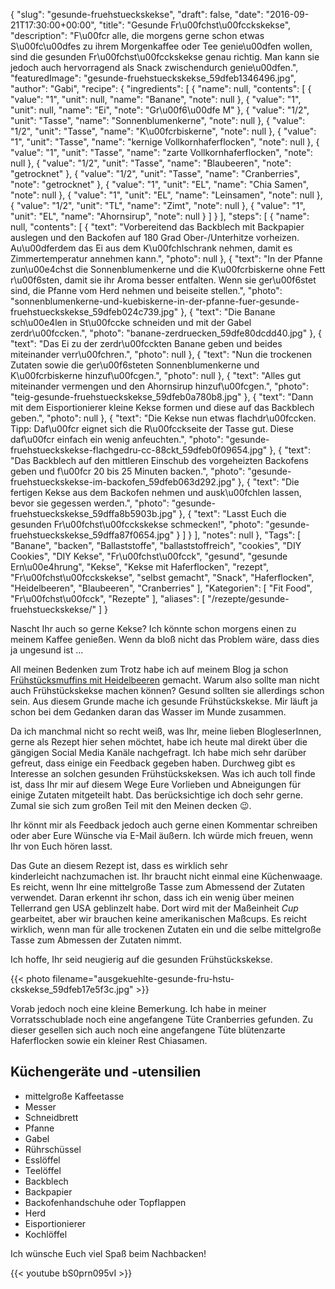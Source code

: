 {
    "slug": "gesunde-fruehstueckskekse",
    "draft": false,
    "date": "2016-09-21T17:30:00+00:00",
    "title": "Gesunde Fr\u00fchst\u00fcckskekse",
    "description": "F\u00fcr alle, die morgens gerne schon etwas S\u00fc\u00dfes zu ihrem Morgenkaffee oder Tee genie\u00dfen wollen, sind die gesunden Fr\u00fchst\u00fcckskekse genau richtig. Man kann sie jedoch auch hervorragend als Snack zwischendurch genie\u00dfen.",
    "featuredImage": "gesunde-fruehstueckskekse_59dfeb1346496.jpg",
    "author": "Gabi",
    "recipe": {
        "ingredients": [
            {
                "name": null,
                "contents": [
                    {
                        "value": "1",
                        "unit": null,
                        "name": "Banane",
                        "note": null
                    },
                    {
                        "value": "1",
                        "unit": null,
                        "name": "Ei",
                        "note": "Gr\u00f6\u00dfe M"
                    },
                    {
                        "value": "1\/2",
                        "unit": "Tasse",
                        "name": "Sonnenblumenkerne",
                        "note": null
                    },
                    {
                        "value": "1\/2",
                        "unit": "Tasse",
                        "name": "K\u00fcrbiskerne",
                        "note": null
                    },
                    {
                        "value": "1",
                        "unit": "Tasse",
                        "name": "kernige Vollkornhaferflocken",
                        "note": null
                    },
                    {
                        "value": "1",
                        "unit": "Tasse",
                        "name": "zarte Vollkornhaferflocken",
                        "note": null
                    },
                    {
                        "value": "1\/2",
                        "unit": "Tasse",
                        "name": "Blaubeeren",
                        "note": "getrocknet"
                    },
                    {
                        "value": "1\/2",
                        "unit": "Tasse",
                        "name": "Cranberries",
                        "note": "getrocknet"
                    },
                    {
                        "value": "1",
                        "unit": "EL",
                        "name": "Chia Samen",
                        "note": null
                    },
                    {
                        "value": "1",
                        "unit": "EL",
                        "name": "Leinsamen",
                        "note": null
                    },
                    {
                        "value": "1\/2",
                        "unit": "TL",
                        "name": "Zimt",
                        "note": null
                    },
                    {
                        "value": "1",
                        "unit": "EL",
                        "name": "Ahornsirup",
                        "note": null
                    }
                ]
            }
        ],
        "steps": [
            {
                "name": null,
                "contents": [
                    {
                        "text": "Vorbereitend das Backblech mit Backpapier auslegen und den Backofen auf 180 Grad Ober-\/Unterhitze vorheizen. Au\u00dferdem das Ei aus dem K\u00fchlschrank nehmen, damit es Zimmertemperatur annehmen kann.",
                        "photo": null
                    },
                    {
                        "text": "In der Pfanne zun\u00e4chst die Sonnenblumenkerne und die K\u00fcrbiskerne ohne Fett r\u00f6sten, damit sie ihr Aroma besser entfalten. Wenn sie ger\u00f6stet sind, die Pfanne vom Herd nehmen und beiseite stellen.",
                        "photo": "sonnenblumenkerne-und-kuebiskerne-in-der-pfanne-fuer-gesunde-fruehstueckskekse_59dfeb024c739.jpg"
                    },
                    {
                        "text": "Die Banane sch\u00e4len in St\u00fccke schneiden und mit der Gabel zerdr\u00fccken.",
                        "photo": "banane-zerdruecken_59dfe80dcdd40.jpg"
                    },
                    {
                        "text": "Das Ei zu der zerdr\u00fcckten Banane geben und beides miteinander verr\u00fchren.",
                        "photo": null
                    },
                    {
                        "text": "Nun die trockenen Zutaten sowie die ger\u00f6steten Sonnenblumenkerne und K\u00fcrbiskerne hinzuf\u00fcgen.",
                        "photo": null
                    },
                    {
                        "text": "Alles gut miteinander vermengen und den Ahornsirup hinzuf\u00fcgen.",
                        "photo": "teig-gesunde-fruehstueckskekse_59dfeb0a780b8.jpg"
                    },
                    {
                        "text": "Dann mit dem Eisportionierer kleine Kekse formen und diese auf das Backblech geben.",
                        "photo": null
                    },
                    {
                        "text": "Die Kekse nun etwas flachdr\u00fccken. Tipp: Daf\u00fcr eignet sich die R\u00fcckseite der Tasse gut. Diese daf\u00fcr einfach ein wenig anfeuchten.",
                        "photo": "gesunde-fruehstueckskekse-flachgedru-cc-88ckt_59dfeb0f09654.jpg"
                    },
                    {
                        "text": "Das Backblech auf den mittleren Einschub des vorgeheizten Backofens geben und f\u00fcr 20 bis 25 Minuten backen.",
                        "photo": "gesunde-fruehstueckskekse-im-backofen_59dfeb063d292.jpg"
                    },
                    {
                        "text": "Die fertigen Kekse aus dem Backofen nehmen und ausk\u00fchlen lassen, bevor sie gegessen werden.",
                        "photo": "gesunde-fruehstueckskekse_59dffa8b5903b.jpg"
                    },
                    {
                        "text": "Lasst Euch die gesunden Fr\u00fchst\u00fcckskekse schmecken!",
                        "photo": "gesunde-fruehstueckskekse_59dffa87f0654.jpg"
                    }
                ]
            }
        ],
        "notes": null
    },
    "Tags": [
        "Banane",
        "backen",
        "Ballaststoffe",
        "ballaststoffreich",
        "cookies",
        "DIY Cookies",
        "DIY Kekse",
        "Fr\u00fchst\u00fcck",
        "gesund",
        "gesunde Ern\u00e4hrung",
        "Kekse",
        "Kekse mit Haferflocken",
        "rezept",
        "Fr\u00fchst\u00fcckskekse",
        "selbst gemacht",
        "Snack",
        "Haferflocken",
        "Heidelbeeren",
        "Blaubeeren",
        "Cranberries"
    ],
    "Kategorien": [
        "Fit Food",
        "Fr\u00fchst\u00fcck",
        "Rezepte"
    ],
    "aliases": [
        "\/rezepte\/gesunde-fruehstueckskekse\/"
    ]
}

Nascht Ihr auch so gerne Kekse? Ich könnte schon morgens einen zu meinem Kaffee genießen. Wenn da bloß nicht das Problem wäre, dass dies ja ungesund ist &#8230;

All meinen Bedenken zum Trotz habe ich auf meinem Blog ja schon [Frühstücksmuffins mit Heidelbeeren][1] gemacht. Warum also sollte man nicht auch Frühstückskekse machen können? Gesund sollten sie allerdings schon sein. Aus diesem Grunde mache ich gesunde Frühstückskekse. Mir läuft ja schon bei dem Gedanken daran das Wasser im Munde zusammen.

Da ich manchmal nicht so recht weiß, was Ihr, meine lieben BlogleserInnen, gerne als Rezept hier sehen möchtet, habe ich heute mal direkt über die gängigen Social Media Kanäle nachgefragt. Ich habe mich sehr darüber gefreut, dass einige ein Feedback gegeben haben. Durchweg gibt es Interesse an solchen gesunden Frühstückskeksen. Was ich auch toll finde ist, dass Ihr mir auf diesem Wege Eure Vorlieben und Abneigungen für einige Zutaten mitgeteilt habt. Das berücksichtige ich doch sehr gerne. Zumal sie sich zum großen Teil mit den Meinen decken &#x1f609;.

Ihr könnt mir als Feedback jedoch auch gerne einen Kommentar schreiben oder aber Eure Wünsche via E-Mail äußern. Ich würde mich freuen, wenn Ihr von Euch hören lasst.

Das Gute an diesem Rezept ist, dass es wirklich sehr kinderleicht nachzumachen ist. Ihr braucht nicht einmal eine Küchenwaage. Es reicht, wenn Ihr eine mittelgroße Tasse zum Abmessend der Zutaten verwendet. Daran erkennt ihr schon, dass ich ein wenig über meinen Tellerrand gen USA geblinzelt habe. Dort wird mit der Maßeinheit _Cup_ gearbeitet, aber wir brauchen keine amerikanischen Maßcups. Es reicht wirklich, wenn man für alle trockenen Zutaten ein und die selbe mittelgroße Tasse zum Abmessen der Zutaten nimmt.

Ich hoffe, Ihr seid neugierig auf die gesunden Frühstückskekse.

{{< photo filename="ausgekuehlte-gesunde-fru-hstu-ckskekse_59dfeb17e5f3c.jpg" >}}

Vorab jedoch noch eine kleine Bemerkung. Ich habe in meiner Vorratsschublade noch eine angefangene Tüte Cranberries gefunden. Zu dieser gesellen sich auch noch eine angefangene Tüte blütenzarte Haferflocken sowie ein kleiner Rest Chiasamen.

## Küchengeräte und -utensilien

 * mittelgroße Kaffeetasse
 * Messer
 * Schneidbrett
 * Pfanne
 * Gabel
 * Rührschüssel
 * Esslöffel
 * Teelöffel
 * Backblech
 * Backpapier
 * Backofenhandschuhe oder Topflappen
 * Herd
 * Eisportionierer
 * Kochlöffel

Ich wünsche Euch viel Spaß beim Nachbacken!

{{< youtube bS0prn095vI >}}

 [1]: https://kochfokus.de/rezepte/fruehstuecksmuffins-mit-heidelbeeren/